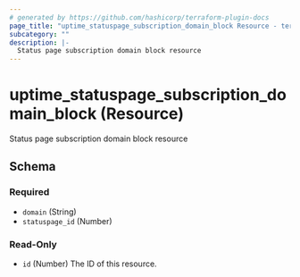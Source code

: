 ```yaml
---
# generated by https://github.com/hashicorp/terraform-plugin-docs
page_title: "uptime_statuspage_subscription_domain_block Resource - terraform-provider-uptime"
subcategory: ""
description: |-
  Status page subscription domain block resource
---
```


# uptime_statuspage_subscription_domain_block (Resource)

Status page subscription domain block resource



<!-- schema generated by tfplugindocs -->
## Schema

### Required

- `domain` (String)
- `statuspage_id` (Number)

### Read-Only

- `id` (Number) The ID of this resource.


